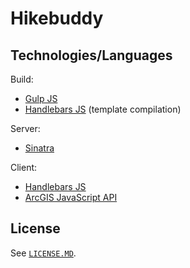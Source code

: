 # Hikebuddy

## Technologies/Languages

Build:
* [Gulp JS](http://gulpjs.com/)
* [Handlebars JS](http://handlebarsjs.com/) (template compilation)

Server:
* [Sinatra](http://www.sinatrarb.com/)

Client:
* [Handlebars JS](http://handlebarsjs.com/)
* [ArcGIS JavaScript API](https://developers.arcgis.com/web-api/)

## License
See [`LICENSE.MD`](https://github.com/TimHugh/hikebuddy/blob/master/LICENSE.md).
